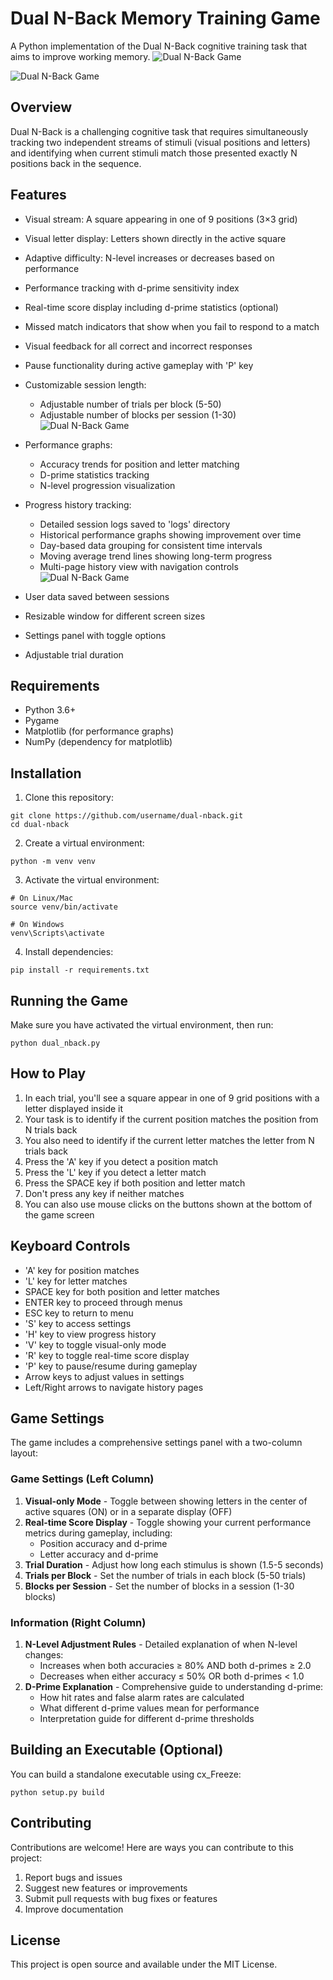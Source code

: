 # Dual N-Back Memory Training Game

A Python implementation of the Dual N-Back cognitive training task that aims to improve working memory.
![Dual N-Back Game](https://github.com/username/dual-nback/blob/main/screenshots/menu.png)

![Dual N-Back Game](https://github.com/username/dual-nback/blob/main/screenshots/gameplay.png)

## Overview

Dual N-Back is a challenging cognitive task that requires simultaneously tracking two independent streams of stimuli (visual positions and letters) and identifying when current stimuli match those presented exactly N positions back in the sequence.

## Features

- Visual stream: A square appearing in one of 9 positions (3×3 grid)
- Visual letter display: Letters shown directly in the active square
- Adaptive difficulty: N-level increases or decreases based on performance
- Performance tracking with d-prime sensitivity index
- Real-time score display including d-prime statistics (optional)
- Missed match indicators that show when you fail to respond to a match
- Visual feedback for all correct and incorrect responses
- Pause functionality during active gameplay with 'P' key
- Customizable session length:
  - Adjustable number of trials per block (5-50)
  - Adjustable number of blocks per session (1-30)
  ![Dual N-Back Game](https://github.com/username/dual-nback/blob/main/screenshots/settings.png)
- Performance graphs:
  - Accuracy trends for position and letter matching
  - D-prime statistics tracking
  - N-level progression visualization
- Progress history tracking:
  - Detailed session logs saved to 'logs' directory
  - Historical performance graphs showing improvement over time
  - Day-based data grouping for consistent time intervals
  - Moving average trend lines showing long-term progress
  - Multi-page history view with navigation controls
  ![Dual N-Back Game](https://github.com/username/dual-nback/blob/main/screenshots/training_history_exemple.png)

- User data saved between sessions
- Resizable window for different screen sizes
- Settings panel with toggle options
- Adjustable trial duration

## Requirements

- Python 3.6+
- Pygame
- Matplotlib (for performance graphs)
- NumPy (dependency for matplotlib)

## Installation

1. Clone this repository:
```
git clone https://github.com/username/dual-nback.git
cd dual-nback
```

2. Create a virtual environment:
```
python -m venv venv
```

3. Activate the virtual environment:
```
# On Linux/Mac
source venv/bin/activate

# On Windows
venv\Scripts\activate
```

4. Install dependencies:
```
pip install -r requirements.txt
```

## Running the Game

Make sure you have activated the virtual environment, then run:

```
python dual_nback.py
```

## How to Play

1. In each trial, you'll see a square appear in one of 9 grid positions with a letter displayed inside it
2. Your task is to identify if the current position matches the position from N trials back
3. You also need to identify if the current letter matches the letter from N trials back
4. Press the 'A' key if you detect a position match
5. Press the 'L' key if you detect a letter match
6. Press the SPACE key if both position and letter match
7. Don't press any key if neither matches
8. You can also use mouse clicks on the buttons shown at the bottom of the game screen

## Keyboard Controls

- 'A' key for position matches
- 'L' key for letter matches
- SPACE key for both position and letter matches
- ENTER key to proceed through menus
- ESC key to return to menu
- 'S' key to access settings
- 'H' key to view progress history
- 'V' key to toggle visual-only mode
- 'R' key to toggle real-time score display
- 'P' key to pause/resume during gameplay
- Arrow keys to adjust values in settings
- Left/Right arrows to navigate history pages

## Game Settings

The game includes a comprehensive settings panel with a two-column layout:

### Game Settings (Left Column)
1. **Visual-only Mode** - Toggle between showing letters in the center of active squares (ON) or in a separate display (OFF)
2. **Real-time Score Display** - Toggle showing your current performance metrics during gameplay, including:
   - Position accuracy and d-prime
   - Letter accuracy and d-prime
3. **Trial Duration** - Adjust how long each stimulus is shown (1.5-5 seconds)
4. **Trials per Block** - Set the number of trials in each block (5-50 trials)
5. **Blocks per Session** - Set the number of blocks in a session (1-30 blocks)

### Information (Right Column)
1. **N-Level Adjustment Rules** - Detailed explanation of when N-level changes:
   - Increases when both accuracies ≥ 80% AND both d-primes ≥ 2.0
   - Decreases when either accuracy ≤ 50% OR both d-primes < 1.0
2. **D-Prime Explanation** - Comprehensive guide to understanding d-prime:
   - How hit rates and false alarm rates are calculated
   - What different d-prime values mean for performance
   - Interpretation guide for different d-prime thresholds

## Building an Executable (Optional)

You can build a standalone executable using cx_Freeze:

```
python setup.py build
```

## Contributing

Contributions are welcome! Here are ways you can contribute to this project:

1. Report bugs and issues
2. Suggest new features or improvements
3. Submit pull requests with bug fixes or features
4. Improve documentation

## License

This project is open source and available under the MIT License.